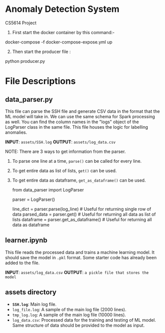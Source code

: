 # Anomaly Detection System

CS5614 Project

1. First start the docker container by this command:-
 
docker-compose -f docker-compose-expose.yml up

2. Then start the producer file :
 
python producer.py

# File Descriptions

## data_parser.py
This file can parse the SSH file and generate CSV data in the format that the ML model will take in. We can use the 
same schema for Spark processing as well. You can find the column names in the "logs" object of the LogParser class in 
the same file. This file houses the logic for labelling anomalies.

**INPUT**: `assets/SSH.log` **OUTPUT**: `assets/log_data.csv`


NOTE: There are 3 ways to get information from the parser.
1. To parse one line at a time, `parse()` can be called for every line.
2. To get entire data as list of lists, `get()` can be used.
3. To get entire data as dataframe, `get_as_dataframe()` can be used.


    from data_parser import LogParser

    parser = LogParser()

    line_dict = parser.parse(log_line)      # Useful for returning single row of data
    parsed_data = parser.get()              # Useful for returning all data as list of lists
    dataframe = parser.get_as_dataframe()   # Useful for returning all data as dataframe


## learner.ipynb
This file reads the processed data and trains a machine learning model. It should save the model in `.pkl` format.
Some starter code has already been added to the file.

**INPUT**: `assets/log_data.csv` **OUTPUT**: `a pickle file that stores the model`


## assets directory
* **`SSH.log`**: Main log file.
* `log_file.log`: A sample of the main log file (2000 lines).
* `tmp_log.log`: A sample of the main log file (10000 lines).
* `log_data.csv`: Processed data for the training and testing of ML model. Same structure of data should be provided
to the model as input.